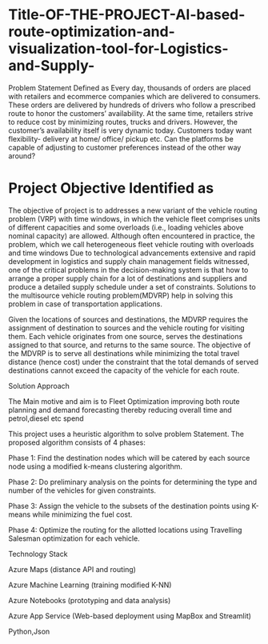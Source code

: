 # Title-OF-THE-PROJECT-AI-based-route-optimization-and-visualization-tool-for-Logistics-and-Supply-

Problem Statement Defined as Every day, thousands of orders are placed with retailers and ecommerce companies which are delivered to consumers. These orders are delivered by hundreds of drivers who follow a prescribed route to honor the customers’ availability. At the same time, retailers strive to reduce cost by minimizing routes, trucks and drivers. However, the customer’s availability itself is very dynamic today. Customers today want flexibility- delivery at home/ office/ pickup etc. Can the platforms be capable of adjusting to customer preferences instead of the other way around?


# Project Objective Identified as 

The objective of project is to addresses a new variant of the vehicle routing problem (VRP) with time windows, in which the vehicle fleet comprises units of different capacities and some overloads (i.e., loading vehicles above nominal capacity) are allowed. Although often encountered in practice, the problem, which we call heterogeneous fleet vehicle routing with overloads and time windows Due to technological advancements extensive and rapid development in logistics and supply chain management fields witnessed, one of the critical problems in the decision-making system is that how to arrange a proper supply chain for a lot of destinations and suppliers and produce a detailed supply schedule under a set of constraints. Solutions to the multisource vehicle routing problem(MDVRP) help in solving this problem in case of transportation applications.

Given the locations of sources and destinations, the MDVRP requires the assignment of destination to sources and the vehicle routing for visiting them. Each vehicle originates from one source, serves the destinations assigned to that source, and returns to the same source. The objective of the MDVRP is to serve all destinations while minimizing the total travel distance (hence cost) under the constraint that the total demands of served destinations cannot exceed the capacity of the vehicle for each route.

Solution Approach

The Main motive and aim is to Fleet Optimization improving both route planning and demand forecasting thereby reducing overall time and petrol,diesel etc spend

This project uses a heuristic algorithm to solve problem Statement. The proposed algorithm consists of 4 phases:

Phase 1: Find the destination nodes which will be catered by each source node using a modified k-means clustering algorithm.

Phase 2: Do preliminary analysis on the points for determining the type and number of the vehicles for given constraints.

Phase 3: Assign the vehicle to the subsets of the destination points using K-means while minimizing the fuel cost.

Phase 4: Optimize the routing for the allotted locations using Travelling Salesman optimization for each vehicle.

Technology Stack

Azure Maps (distance API and routing)

Azure Machine Learning (training modified K-NN)

Azure Notebooks (prototyping and data analysis)

Azure App Service (Web-based deployment using MapBox and Streamlit)

Python,Json



